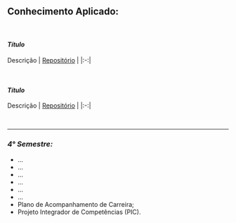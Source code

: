 ## **Conhecimento Aplicado:**

</br>

#### ***Título***
Descrição
| <a href="#">Repositório</a> |
|:-:|

</br>

#### ***Título***
Descrição
| <a href="#">Repositório</a> |
|:-:|

</br>

<hr>

### ***4° Semestre:***
- ...
- ...
- ...
- ...
- ...
- ...
- Plano de Acompanhamento de Carreira;
- Projeto Integrador de Competências (PIC).
